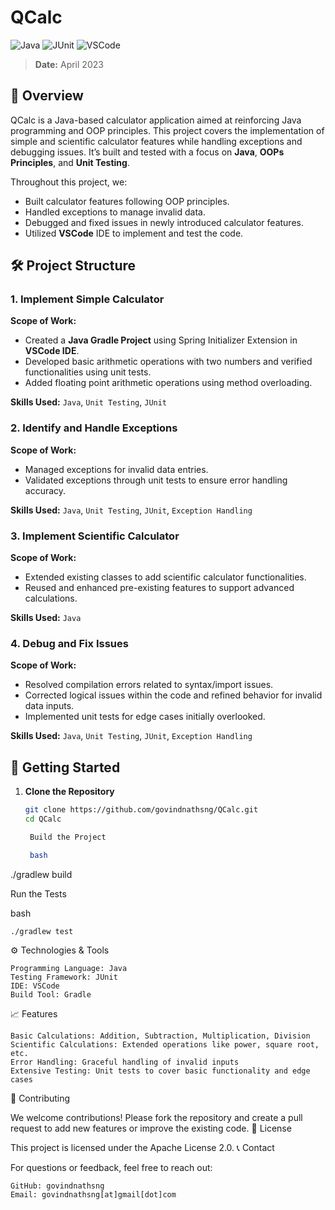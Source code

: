 # QCalc

![Java](https://img.shields.io/badge/Java-ED8B00?style=for-the-badge&logo=java&logoColor=white)
![JUnit](https://img.shields.io/badge/JUnit-25A162?style=for-the-badge&logo=junit5&logoColor=white)
![VSCode](https://img.shields.io/badge/VSCode-007ACC?style=for-the-badge&logo=visual-studio-code&logoColor=white)

> **Date:** April 2023

## 📘 Overview
QCalc is a Java-based calculator application aimed at reinforcing Java programming and OOP principles. This project covers the implementation of simple and scientific calculator features while handling exceptions and debugging issues. It’s built and tested with a focus on **Java**, **OOPs Principles**, and **Unit Testing**.

Throughout this project, we:
- Built calculator features following OOP principles.
- Handled exceptions to manage invalid data.
- Debugged and fixed issues in newly introduced calculator features.
- Utilized **VSCode** IDE to implement and test the code.

## 🛠️ Project Structure

### 1. **Implement Simple Calculator**
   **Scope of Work:**
   - Created a **Java Gradle Project** using Spring Initializer Extension in **VSCode IDE**.
   - Developed basic arithmetic operations with two numbers and verified functionalities using unit tests.
   - Added floating point arithmetic operations using method overloading.

   **Skills Used:** `Java`, `Unit Testing`, `JUnit`

### 2. **Identify and Handle Exceptions**
   **Scope of Work:**
   - Managed exceptions for invalid data entries.
   - Validated exceptions through unit tests to ensure error handling accuracy.

   **Skills Used:** `Java`, `Unit Testing`, `JUnit`, `Exception Handling`

### 3. **Implement Scientific Calculator**
   **Scope of Work:**
   - Extended existing classes to add scientific calculator functionalities.
   - Reused and enhanced pre-existing features to support advanced calculations.

   **Skills Used:** `Java`

### 4. **Debug and Fix Issues**
   **Scope of Work:**
   - Resolved compilation errors related to syntax/import issues.
   - Corrected logical issues within the code and refined behavior for invalid data inputs.
   - Implemented unit tests for edge cases initially overlooked.

   **Skills Used:** `Java`, `Unit Testing`, `JUnit`, `Exception Handling`

## 🚀 Getting Started

1. **Clone the Repository**
   ```bash
   git clone https://github.com/govindnathsng/QCalc.git
   cd QCalc

    Build the Project

    bash

./gradlew build

Run the Tests

bash

    ./gradlew test

⚙️ Technologies & Tools

    Programming Language: Java
    Testing Framework: JUnit
    IDE: VSCode
    Build Tool: Gradle

📈 Features

    Basic Calculations: Addition, Subtraction, Multiplication, Division
    Scientific Calculations: Extended operations like power, square root, etc.
    Error Handling: Graceful handling of invalid inputs
    Extensive Testing: Unit tests to cover basic functionality and edge cases

🤝 Contributing

We welcome contributions! Please fork the repository and create a pull request to add new features or improve the existing code.
📄 License

This project is licensed under the Apache License 2.0.
📞 Contact

For questions or feedback, feel free to reach out:

    GitHub: govindnathsng
    Email: govindnathsng[at]gmail[dot]com


